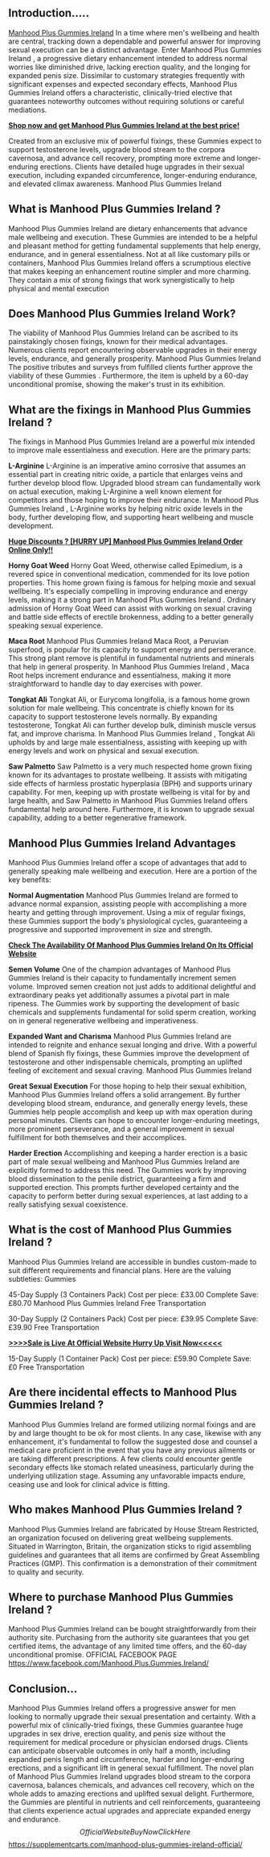 ## Introduction…..

[Manhood Plus Gummies Ireland](https://www.facebook.com/Manhood.Plus.Gummies.Ireland/)  In a time where men's wellbeing and health are central, tracking down a dependable and powerful answer for improving sexual execution can be a distinct advantage. Enter Manhood Plus Gummies Ireland , a progressive dietary enhancement intended to address normal worries like diminished drive, lacking erection quality, and the longing for expanded penis size. Dissimilar to customary strategies frequently with significant expenses and expected secondary effects, Manhood Plus Gummies Ireland  offers a characteristic, clinically-tried elective that guarantees noteworthy outcomes without requiring solutions or careful mediations. 

**[Shop now and get Manhood Plus Gummies Ireland at the best price!
](https://supplementcarts.com/manhood-plus-gummies-ireland-official/)**

Created from an exclusive mix of powerful fixings, these Gummies  expect to support testosterone levels, upgrade blood stream to the corpora cavernosa, and advance cell recovery, prompting more extreme and longer-enduring erections. Clients have detailed huge upgrades in their sexual execution, including expanded circumference, longer-enduring endurance, and elevated climax awareness. Manhood Plus Gummies Ireland

## What is Manhood Plus Gummies Ireland ?

Manhood Plus Gummies Ireland  are dietary enhancements that advance male wellbeing and execution. These Gummies  are intended to be a helpful and pleasant method for getting fundamental supplements that help energy, endurance, and in general essentialness. Not at all like customary pills or containers, Manhood Plus Gummies Ireland  offers a scrumptious elective that makes keeping an enhancement routine simpler and more charming. They contain a mix of strong fixings that work synergistically to help physical and mental execution

## Does Manhood Plus Gummies Ireland  Work?

The viability of Manhood Plus Gummies Ireland  can be ascribed to its painstakingly chosen fixings, known for their medical advantages. Numerous clients report encountering observable upgrades in their energy levels, endurance, and generally prosperity. Manhood Plus Gummies Ireland The positive tributes and surveys from fulfilled clients further approve the viability of these Gummies . Furthermore, the item is upheld by a 60-day unconditional promise, showing the maker's trust in its exhibition.

## What are the fixings in Manhood Plus Gummies Ireland ?

The fixings in Manhood Plus Gummies Ireland  are a powerful mix intended to improve male essentialness and execution. Here are the primary parts:

**L-Arginine**
L-Arginine is an imperative amino corrosive that assumes an essential part in creating nitric oxide, a particle that enlarges veins and further develop blood flow. Upgraded blood stream can fundamentally work on actual execution, making L-Arginine a well known element for competitors and those hoping to improve their endurance. In Manhood Plus Gummies Ireland , L-Arginine works by helping nitric oxide levels in the body, further developing flow, and supporting heart wellbeing and muscle development.

**[Huge Discounts ? [HURRY UP] Manhood Plus Gummies Ireland Order Online Only!!
](https://supplementcarts.com/manhood-plus-gummies-ireland-official/)**

**Horny Goat Weed**
Horny Goat Weed, otherwise called Epimedium, is a revered spice in conventional medication, commended for its love potion properties. This home grown fixing is famous for helping moxie and sexual wellbeing. It's especially compelling in improving endurance and energy levels, making it a strong part in Manhood Plus Gummies Ireland . Ordinary admission of Horny Goat Weed can assist with working on sexual craving and battle side effects of erectile brokenness, adding to a better generally speaking sexual experience.

**Maca Root**
Manhood Plus Gummies Ireland  Maca Root, a Peruvian superfood, is popular for its capacity to support energy and perseverance. This strong plant remove is plentiful in fundamental nutrients and minerals that help in general prosperity. In Manhood Plus Gummies Ireland , Maca Root helps increment endurance and essentialness, making it more straightforward to handle day to day exercises with power. 

**Tongkat Ali**
Tongkat Ali, or Eurycoma longifolia, is a famous home grown solution for male wellbeing. This concentrate is chiefly known for its capacity to support testosterone levels normally. By expanding testosterone, Tongkat Ali can further develop bulk, diminish muscle versus fat, and improve charisma. In Manhood Plus Gummies Ireland , Tongkat Ali upholds by and large male essentialness, assisting with keeping up with energy levels and work on physical and sexual execution.

**Saw Palmetto**
Saw Palmetto is a very much respected home grown fixing known for its advantages to prostate wellbeing. It assists with mitigating side effects of harmless prostatic hyperplasia (BPH) and supports urinary capability. For men, keeping up with prostate wellbeing is vital for by and large health, and Saw Palmetto in Manhood Plus Gummies Ireland  offers fundamental help around here. Furthermore, it is known to upgrade sexual capability, adding to a better regenerative framework.

## Manhood Plus Gummies Ireland Advantages

Manhood Plus Gummies Ireland  offer a scope of advantages that add to generally speaking male wellbeing and execution. Here are a portion of the key benefits:

**Normal Augmentation**
Manhood Plus Gummies Ireland  are formed to advance normal expansion, assisting people with accomplishing a more hearty and getting through improvement. Using a mix of regular fixings, these Gummies  support the body's physiological cycles, guaranteeing a progressive and supported improvement in size and strength. 

**[Check The Availability Of  Manhood Plus Gummies Ireland On Its Official Website
](https://supplementcarts.com/manhood-plus-gummies-ireland-official/)**

**Semen Volume**
One of the champion advantages of Manhood Plus Gummies Ireland  is their capacity to fundamentally increment semen volume. Improved semen creation not just adds to additional delightful and extraordinary peaks yet additionally assumes a pivotal part in male ripeness. The Gummies  work by supporting the development of basic chemicals and supplements fundamental for solid sperm creation, working on in general regenerative wellbeing and imperativeness.

**Expanded Want and Charisma**
Manhood Plus Gummies Ireland  are intended to reignite and enhance sexual longing and drive. With a powerful blend of Spanish fly fixings, these Gummies  improve the development of testosterone and other indispensable chemicals, prompting an uplifted feeling of excitement and sexual craving. Manhood Plus Gummies Ireland

**Great Sexual Execution**
For those hoping to help their sexual exhibition, Manhood Plus Gummies Ireland  offers a solid arrangement. By further developing blood stream, endurance, and generally energy levels, these Gummies  help people accomplish and keep up with max operation during personal minutes. Clients can hope to encounter longer-enduring meetings, more prominent perseverance, and a general improvement in sexual fulfillment for both themselves and their accomplices.

**Harder Erection**
Accomplishing and keeping a harder erection is a basic part of male sexual wellbeing and Manhood Plus Gummies Ireland  are explicitly formed to address this need. The Gummies  work by improving blood dissemination to the penile district, guaranteeing a firm and supported erection. This prompts further developed certainty and the capacity to perform better during sexual experiences, at last adding to a really satisfying sexual coexistence.

## What is the cost of Manhood Plus Gummies Ireland ?

Manhood Plus Gummies Ireland  are accessible in bundles custom-made to suit different requirements and financial plans. Here are the valuing subtleties: Gummies

45-Day Supply (3 Containers Pack)
Cost per piece: £33.00
Complete Save: £80.70 Manhood Plus Gummies Ireland
Free Transportation

30-Day Supply (2 Containers Pack)
Cost per piece: £39.95
Complete Save: £39.90
Free Transportation

**[>>>>Sale is Live At Official Website Hurry Up Visit Now<<<<<
](https://supplementcarts.com/manhood-plus-gummies-ireland-official/)**

15-Day Supply (1 Container Pack)
Cost per piece: £59.90
Complete Save: £0
Free Transportation

## Are there incidental effects to Manhood Plus Gummies Ireland ?

Manhood Plus Gummies Ireland  are formed utilizing normal fixings and are by and large thought to be ok for most clients. In any case, likewise with any enhancement, it's fundamental to follow the suggested dose and counsel a medical care proficient in the event that you have any previous ailments or are taking different prescriptions. A few clients could encounter gentle secondary effects like stomach related uneasiness, particularly during the underlying utilization stage. Assuming any unfavorable impacts endure, ceasing use and look for clinical advice is fitting.

## Who makes Manhood Plus Gummies Ireland ?

Manhood Plus Gummies Ireland  are fabricated by House Stream Restricted, an organization focused on delivering great wellbeing supplements. Situated in Warrington, Britain, the organization sticks to rigid assembling guidelines and guarantees that all items are confirmed by Great Assembling Practices (GMP). This confirmation is a demonstration of their commitment to quality and security.

## Where to purchase Manhood Plus Gummies Ireland ?

Manhood Plus Gummies Ireland  can be bought straightforwardly from their authority site. Purchasing from the authority site guarantees that you get certified items, the advantage of any limited time offers, and the 60-day unconditional promise.
OFFICIAL FACEBOOK PAGE
https://www.facebook.com/Manhood.Plus.Gummies.Ireland/

## Conclusion…

Manhood Plus Gummies Ireland   offers a progressive answer for men looking to normally upgrade their sexual presentation and certainty. With a powerful mix of clinically-tried fixings, these Gummies  guarantee huge upgrades in sex drive, erection quality, and penis size without the requirement for medical procedure or physician endorsed drugs. Clients can anticipate observable outcomes in only half a month, including expanded penis length and circumference, harder and longer-enduring erections, and a significant lift in general sexual fulfillment.
The novel plan of Manhood Plus Gummies Ireland  upgrades blood stream to the corpora cavernosa, balances chemicals, and advances cell recovery, which on the whole adds to amazing erections and uplifted sexual delight. Furthermore, the Gummies  are plentiful in nutrients and cell reinforcements, guaranteeing that clients experience actual upgrades and appreciate expanded energy and endurance.
$$Official Website Buy Now Click Here$$
https://supplementcarts.com/manhood-plus-gummies-ireland-official/
